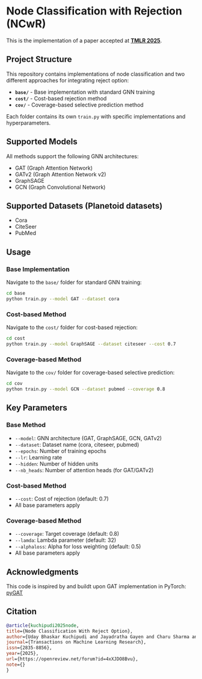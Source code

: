 # Node Classification with Rejection (NCwR)

This is the implementation of a paper accepted at [**TMLR 2025**](https://openreview.net/pdf?id=4xXJDO8Bvu).

## Project Structure

This repository contains implementations of node classification and two different approaches for integrating reject option:

- **`base/`** - Base implementation with standard GNN training
- **`cost/`** - Cost-based rejection method 
- **`cov/`** - Coverage-based selective prediction method

Each folder contains its own `train.py` with specific implementations and hyperparameters.

## Supported Models

All methods support the following GNN architectures:
- GAT (Graph Attention Network)
- GATv2 (Graph Attention Network v2)
- GraphSAGE
- GCN (Graph Convolutional Network)

## Supported Datasets (Planetoid datasets)

- Cora
- CiteSeer
- PubMed 

## Usage

### Base Implementation

Navigate to the `base/` folder for standard GNN training:

```bash
cd base
python train.py --model GAT --dataset cora
```

### Cost-based Method

Navigate to the `cost/` folder for cost-based rejection:

```bash
cd cost
python train.py --model GraphSAGE --dataset citeseer --cost 0.7
```

### Coverage-based Method

Navigate to the `cov/` folder for coverage-based selective prediction:

```bash
cd cov
python train.py --model GCN --dataset pubmed --coverage 0.8
```

## Key Parameters

### Base Method
- `--model`: GNN architecture (GAT, GraphSAGE, GCN, GATv2)
- `--dataset`: Dataset name (cora, citeseer, pubmed)
- `--epochs`: Number of training epochs
- `--lr`: Learning rate
- `--hidden`: Number of hidden units
- `--nb_heads`: Number of attention heads (for GAT/GATv2)

### Cost-based Method
- `--cost`: Cost of rejection (default: 0.7)
- All base parameters apply

### Coverage-based Method  
- `--coverage`: Target coverage (default: 0.8)
- `--lamda`: Lambda parameter (default: 32)
- `--alphaloss`: Alpha for loss weighting (default: 0.5)
- All base parameters apply

## Acknowledgments

This code is inspired by and buildt upon GAT implementation in PyTorch: [pyGAT](https://github.com/Diego999/pyGAT)

## Citation

```bibtex
@article{kuchipudi2025node,
title={Node Classification With Reject Option},
author={Uday Bhaskar Kuchipudi and Jayadratha Gayen and Charu Sharma and Naresh Manwani},
journal={Transactions on Machine Learning Research},
issn={2835-8856},
year={2025},
url={https://openreview.net/forum?id=4xXJDO8Bvu},
note={}
}
```